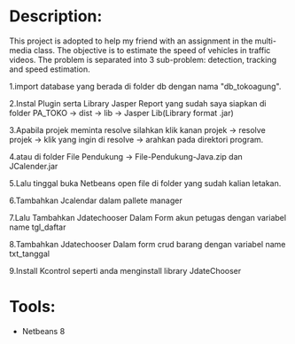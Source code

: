 

# Description:

   This project is adopted to help my friend with an assignment in the multi-media class. The objective is to estimate the speed of vehicles in traffic videos. The problem is separated into 3 sub-problem: detection, tracking and speed estimation.
   
   1.import database yang berada di folder db dengan nama "db_tokoagung".

   2.Instal Plugin serta Library Jasper Report yang sudah saya siapkan di folder PA_TOKO -> dist -> lib -> Jasper Lib(Library format .jar)

   3.Apabila projek meminta resolve silahkan klik kanan projek -> resolve projek -> klik yang ingin di resolve -> arahkan pada direktori program.

   4.atau di folder File Pendukung -> File-Pendukung-Java.zip dan JCalender.jar 

   5.Lalu tinggal buka Netbeans open file di folder yang sudah kalian letakan.

   6.Tambahkan Jcalendar dalam pallete manager

   7.Lalu Tambahkan Jdatechooser Dalam Form akun petugas dengan variabel name tgl_daftar

   8.Tambahkan Jdatechooser Dalam form crud barang dengan variabel name txt_tanggal

   9.Install Kcontrol seperti anda menginstall library JdateChooser

          
# Tools:

   - Netbeans 8

